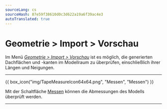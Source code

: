 ```yaml
---
sourceLang: cs
sourceHash: 87e59f38610d0c3d622a19a6f39ac4e3
autoTranslated: true
---
```


# Geometrie &gt; Import &gt; Vorschau
<p>Im Menü <u><i>Geometrie &gt; Import &gt; Vorschau</i></u> ist es möglich, die generierten Dachflächen und -kanten im Modellraum zu überprüfen, einschließlich ihrer Längen und Neigungen.</p>

<hr class="main">

<p>
{{ box_icon("img/TapeMeasureIcon64x64.png", "Messen", "Messen") }}
</p>

<p>Mit der Schaltfläche <u>Messen</u> können die Abmessungen des Modells überprüft werden.</p>

<hr class="main">

<!-- product: HiStruct Roofs -->